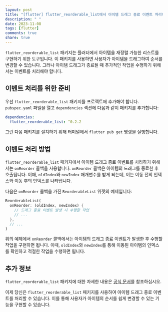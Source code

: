 ```yaml
---
layout: post
title: "[flutter] flutter_reorderable_list에서 아이템 드래그 종료 이벤트 처리하기"
description: " "
date: 2023-11-08
tags: [flutter]
comments: true
share: true
---
```


`flutter_reorderable_list` 패키지는 플러터에서 아이템을 재정렬 가능한 리스트를 구현하기 위한 도구입니다. 이 패키지를 사용하면 사용자가 아이템을 드래그하여 순서를 변경할 수 있습니다. 그러나 아이템 드래그가 종료될 때 추가적인 작업을 수행하기 위해서는 이벤트를 처리해야 합니다.

## 이벤트 처리를 위한 준비

우선 `flutter_reorderable_list` 패키지를 프로젝트에 추가해야 합니다. `pubspec.yaml` 파일을 열고 `dependencies` 섹션에 다음과 같이 패키지를 추가합니다:

```yaml
dependencies:
  flutter_reorderable_list: ^0.2.2
```

그런 다음 패키지를 설치하기 위해 터미널에서 `flutter pub get` 명령을 실행합니다.

## 이벤트 처리 방법

`flutter_reorderable_list` 패키지에서 아이템 드래그 종료 이벤트를 처리하기 위해서는 `onReorder` 콜백을 사용합니다. `onReorder` 콜백은 아이템의 드래그를 종료한 후 호출됩니다. 이때, `oldIndex`와 `newIndex` 매개변수를 받게 되는데, 이는 이동 전의 인덱스와 이동 후의 인덱스를 나타냅니다.

다음은 `onReorder` 콜백을 가진 `ReorderableList` 위젯의 예제입니다:

```dart
ReorderableList(
  onReorder: (oldIndex, newIndex) {
    // 드래그 종료 이벤트 발생 시 수행할 작업
    // ...
  },
  // ...
)
```

위의 예제에서 `onReorder` 콜백에서는 아이템의 드래그 종료 이벤트가 발생한 후 수행할 작업을 구현하면 됩니다. 이때, `oldIndex`와 `newIndex`를 통해 이동된 아이템의 인덱스를 확인하고 적절한 작업을 수행하면 됩니다.

## 추가 정보

`flutter_reorderable_list` 패키지에 대한 자세한 내용은 [공식 문서](https://pub.dev/packages/flutter_reorderable_list)를 참조하십시오.

이제 당신은 `flutter_reorderable_list` 패키지를 사용하여 아이템 드래그 종료 이벤트를 처리할 수 있습니다. 이를 통해 사용자가 아이템의 순서를 쉽게 변경할 수 있는 기능을 구현할 수 있습니다.